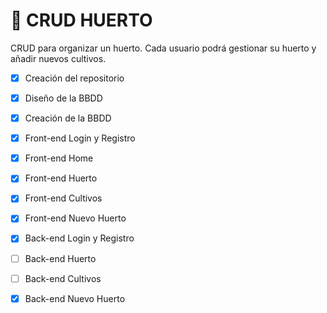 ﻿# :seedling: CRUD HUERTO 
CRUD para organizar un huerto.
Cada usuario podrá gestionar su huerto y añadir nuevos cultivos.  
- [x] Creación del repositorio
- [x] Diseño de la BBDD
- [x] Creación de la BBDD
- [x] Front-end Login y Registro
- [x] Front-end Home
- [x] Front-end Huerto
- [x] Front-end Cultivos
- [x] Front-end Nuevo Huerto
- [x] Back-end Login y Registro
- [ ] Back-end Huerto
- [ ] Back-end Cultivos
- [x] Back-end Nuevo Huerto

